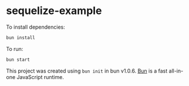 # sequelize-example

To install dependencies:

```bash
bun install
```

To run:

```bash
bun start
```

This project was created using `bun init` in bun v1.0.6. [Bun](https://bun.sh) is a fast all-in-one JavaScript runtime.
